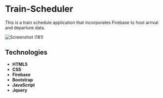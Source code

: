 # Train-Scheduler

This is a train schedule application that incorporates Firebase to host arrival and departure data.

![Screenshot (181)](https://user-images.githubusercontent.com/44280043/81525676-75571080-9323-11ea-9efc-7bf2ae929a61.png)

## Technologies
- **HTML5**
- **CSS**
- **Firebase**
- **Bootstrap**
- **JavaScript**
- **Jquery**

